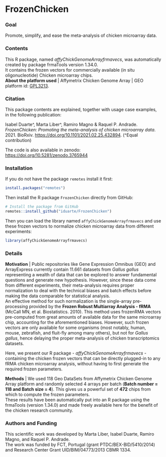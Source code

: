 # FrozenChicken

### Goal 
Promote, simplify, and ease the meta-analysis of chicken microarray data.

### Contents
This R package, named *affyChickGenomeArrayfrmavecs*, was automatically created by package frmaTools version 1.34.0.  
It contains the frozen vectors for commercially available (in situ oligonucleotide) Chicken microarray chips.   
**About the platform used** | Affymetrix Chicken Genome Array | GEO platform id: [GPL3213](https://www.ncbi.nlm.nih.gov/geo/query/acc.cgi?acc=GPL3213).

### Citation
This package contents are explained, together with usage case examples, in the following publication:   

Isabel Duarte^, Marta Liber^, Ramiro Magno & Raquel P. Andrade. *FrozenChicken: Promoting the meta-analysis of chicken microarray data*. 2021. BioRxiv. https://doi.org/10.1101/2021.02.25.432894. (^Equal contribution)

The code is also available in zenodo: https://doi.org/10.5281/zenodo.3765944


### Installation

If you do not have the package `remotes` install it first:

```R
install.packages("remotes")
```

Then install the R package `FrozenChicken` directly from GitHub:

```R
# Install the package from GitHub
remotes::install_github("iduarte/FrozenChicken")
```

Then you can load the library named `affyChickGenomeArrayfrmavecs` and use these frozen vectors to normalize chicken microarray data from different experiments:

```R
library(affyChickGenomeArrayfrmavecs)
```

### Details 
**Motivation** | Public repositories like Gene Expression Omnibus (GEO) and ArrayExpress currently contain
11.661 datasets from *Gallus gallus* representing a wealth of data that can be explored to
answer fundamental questions and generate new hypothesis. However, since these data come
from different experiments, their meta-analysis requires proper normalization to deal with the
technical biases and batch effects before making the data comparable for statistical analysis.  
An effective method for such normalization is the single-array pre-processing provided by the
**Frozen Robust Multiarray Analysis - fRMA** (McCall MN, et al. Biostatistics. 2010). This method uses frozenRMA vectors pre-computed
from great amounts of available data for the same microarray chip, accounting for the
aforementioned biases. However, such frozen vectors are only available for some organisms
(most notably, human, mouse, zebrafish, and fluit-fly among many others), but not for *Gallus gallus*,
hence delaying the proper meta-analysis of chicken transcriptomics datasets.   

Here, we present our R package - *affyChickGenomeArrayfrmavecs* - containing the chicken frozen
vectors that can be directly plugged-in to any fRMA chicken microarray analysis, without having to first generate the required frozen parameters.  

**Methods** | We used 118 Geo DataSets from Affymetrix Chicken Genome Array platform and
randomly selected 4 arrays per batch (**Batch number = 118 and Batch size = 4**). This gives us a powerful set of **472** chips from which to compute the frozen parameters.  
These results have been automatically put into an R package using the frmaTools (version 1.34.0) and made freely available here for the benefit of the chicken research community.

### Authors and Funding
This scientific work was developed by Marta Liber, Isabel Duarte, Ramiro Magno, and Raquel P. Andrade.   
The work was funded by FCT, Portugal (grant PTDC/BEX-BID/5410/2014) and Research Center Grant UID/BIM/04773/2013 CBMR 1334.

